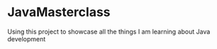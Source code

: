 # JavaMasterclass
Using this project to showcase all the things I am learning about Java development
